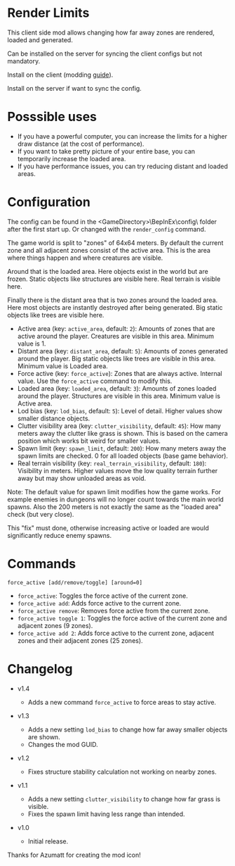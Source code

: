 # Render Limits

This client side mod allows changing how far away zones are rendered, loaded and generated.

Can be installed on the server for syncing the client configs but not mandatory.

Install on the client (modding [guide](https://youtu.be/L9ljm2eKLrk)).

Install on the server if want to sync the config.

# Posssible uses

- If you have a powerful computer, you can increase the limits for a higher draw distance (at the cost of performance).
- If you want to take pretty picture of your entire base, you can temporarily increase the loaded area.
- If you have performance issues, you can try reducing distant and loaded areas.

# Configuration

The config can be found in the \<GameDirectory\>\BepInEx\config\ folder after the first start up. Or changed with the `render_config` command.

The game world is split to "zones" of 64x64 meters. By default the current zone and all adjacent zones consist of the active area. This is the area where things happen and where creatures are visible.

Around that is the loaded area. Here objects exist in the world but are frozen. Static objects like structures are visible here. Real terrain is visible here.

Finally there is the distant area that is two zones around the loaded area. Here most objects are instantly destroyed after being generated. Big static objects like trees are visible here.

- Active area (key: `active_area`, default: `2`): Amounts of zones that are active around the player. Creatures are visible in this area. Minimum value is 1.
- Distant area (key: `distant_area`, default: `5`): Amounts of zones generated around the player. Big static objects like trees are visible in this area. Minimum value is Loaded area.
- Force active (key: `force_active`): Zones that are always active. Internal value. Use the `force_active` command to modify this.
- Loaded area (key: `loaded_area`, default: `3`): Amounts of zones loaded around the player. Structures are visible in this area. Minimum value is Active area.
- Lod bias (key: `lod_bias`, default: `5`): Level of detail. Higher values show smaller distance objects.
- Clutter visibility area (key: `clutter_visibility`, default: `45`): How many meters away the clutter like grass is shown. This is based on the camera position which works bit weird for smaller values.
- Spawn limit (key: `spawn_limit`, default: `200`): How many meters away the spawn limits are checked. 0 for all loaded objects (base game behavior).
- Real terrain visibility (key: `real_terrain_visibility`, default: `180`): Visibility in meters. Higher values move the low quality terrain further away but may show unloaded areas as void.

Note: The default value for spawn limit modifies how the game works. For example enemies in dungeons will no longer count towards the main world spawns. Also the 200 meters is not exactly the same as the "loaded area" check (but very close).

This "fix" must done, otherwise increasing active or loaded are would significantly reduce enemy spawns.

# Commands

`force_active [add/remove/toggle] [around=0]`

- `force_active`: Toggles the force active of the current zone.
- `force_active add`: Adds force active to the current zone.
- `force_active remove`: Removes force active from the current zone.
- `force_active toggle 1`: Toggles the force active of the current zone and adjacent zones (9 zones).
- `force_active add 2`: Adds force active to the current zone, adjacent zones and their adjacent zones (25 zones).

# Changelog

- v1.4
	- Adds a new command `force_active` to force areas to stay active.

- v1.3
	- Adds a new setting `lod_bias` to change how far away smaller objects are shown.
	- Changes the mod GUID.

- v1.2
	- Fixes structure stability calculation not working on nearby zones.

- v1.1
	- Adds a new setting `clutter_visibility` to change how far grass is visible.
	- Fixes the spawn limit having less range than intended.

- v1.0
	- Initial release.

Thanks for Azumatt for creating the mod icon!